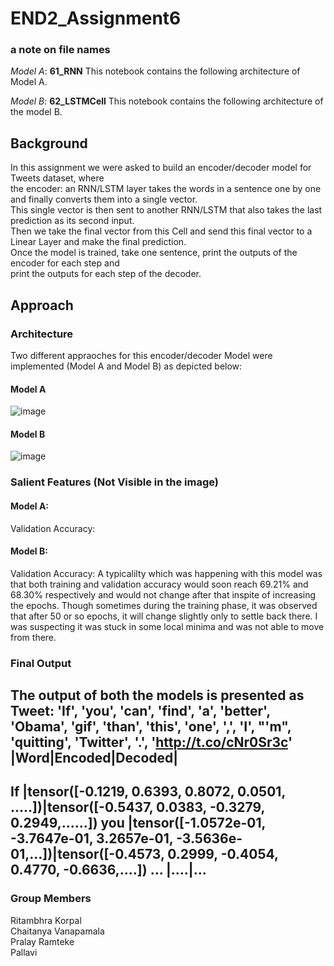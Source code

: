 # END2_Assignment6
### a note on file names
*Model A*: **61_RNN** This notebook contains the following architecture of Model A.  <br/>

*Model B*: **62_LSTMCell** This notebook contains the following architecture of the model B.<br/>

## Background
In this assignment we were asked to build an encoder/decoder model for Tweets dataset, where <br/>
the encoder: an RNN/LSTM layer takes the words in a sentence one by one and finally converts them into a single vector.<br/>
This single vector is then sent to another RNN/LSTM that also takes the last prediction as its second input. <br/>
Then we take the final vector from this Cell and send this final vector to a Linear Layer and make the final prediction.<br/>
Once the model is trained, take one sentence, print the outputs of the encoder for each step and<br/>
print the outputs for each step of the decoder. 
## Approach
### Architecture
Two different appraoches for this encoder/decoder Model were implemented (Model A and Model B) as depicted below:
#### Model A 
![image](https://user-images.githubusercontent.com/82941475/121353803-e2384200-c94b-11eb-8141-6d84eaa1a0d1.png)
#### Model B
![image](https://user-images.githubusercontent.com/82941475/121353924-0005a700-c94c-11eb-96cc-9a0b9f6a37c8.png)
### Salient Features (Not Visible in the image)
#### Model A: 
Validation Accuracy:

#### Model B:
Validation Accuracy:
A typicalilty which was happening with this model was that both training and validation accuracy would soon reach 
69.21% and 68.30% respectively and would not change after that inspite of increasing the epochs. Though sometimes during the training phase, it was observed that after 50 or so epochs, it will change slightly only to settle back there.
I was suspecting it was stuck in some local minima and was not able to move from there.

### Final Output
The output of both the models is presented as
Tweet: 'If', 'you', 'can', 'find', 'a', 'better', 'Obama', 'gif', 'than', 'this', 'one', ',', 'I', "'m", 'quitting', 'Twitter', '.', 'http://t.co/cNr0Sr3c'
|Word|Encoded|Decoded|
---------------------
If  |tensor([-0.1219,  0.6393,  0.8072,  0.0501, .....])|tensor([-0.5437,  0.0383, -0.3279,  0.2949,......])
you |tensor([-1.0572e-01, -3.7647e-01,  3.2657e-01, -3.5636e-01,...])|tensor([-0.4573,  0.2999, -0.4054,  0.4770, -0.6636,....])
... |....|...
-----------------------

### Group Members
Ritambhra Korpal<br/>
Chaitanya Vanapamala <br/>
Pralay Ramteke <br/>
Pallavi <br/>

